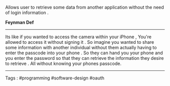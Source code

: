 Allows user to retrieve some data from another application without the need of login information .

**Feynman Def**
___
Its like if you wanted to access the camera within your iPhone , You're allowed to access it without signing it . So imagine you wanted to share some information with another individual without them actually having to enter the passcode into your phone . So they can hand you your phone and you enter the password so that they can retrieve the information they desire to retrieve . All without knowing your phones passcode. 

___
Tags : #programming #software-design #oauth